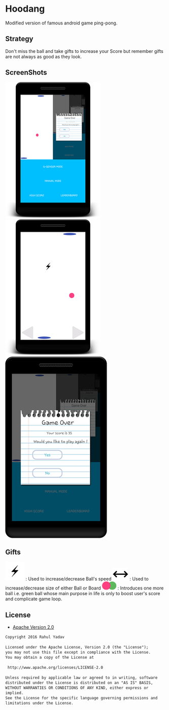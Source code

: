 # Hoodang
Modified version of famous android game ping-pong.

## Strategy
Don't miss the ball and take gifts to increase your Score but remember gifts are not always as good as they look.

## ScreenShots
![](screenshots/initial.png?raw=true)
![](screenshots/action.png?raw=true)
![](screenshots/gover.png?raw=true)

## Gifts
![](app/src/main/res/drawable/speed_gift.png) : Used to increase/decrease Ball's speed
![](app/src/main/res/drawable/size_gift.png) : Used to increase/decrease size of either Ball or Board
![](app/src/main/res/drawable/multi_ball_gift.png) : Introduces one more ball i.e. green ball whose
main purpose in life is only to boost user's score and complicate game loop.

## License

* [Apache Version 2.0](http://www.apache.org/licenses/LICENSE-2.0.html)

```
Copyright 2016 Rahul Yadav

Licensed under the Apache License, Version 2.0 (the "License");
you may not use this file except in compliance with the License.
You may obtain a copy of the License at

 http://www.apache.org/licenses/LICENSE-2.0

Unless required by applicable law or agreed to in writing, software
distributed under the License is distributed on an "AS IS" BASIS,
WITHOUT WARRANTIES OR CONDITIONS OF ANY KIND, either express or implied.
See the License for the specific language governing permissions and
limitations under the License.